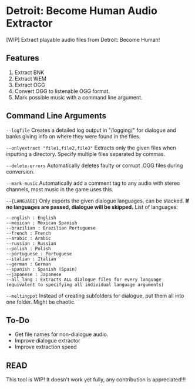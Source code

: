 # Detroit: Become Human Audio Extractor
[WIP] Extract playable audio files from Detroit: Become Human!

## Features
1. Extract BNK
2. Extract WEM
3. Extract OGG
4. Convert OGG to listenable OGG format.
5. Mark possible music with a command line argument.

## Command Line Arguments
`--logfile`
Creates a detailed log output in "/logging/" for dialogue and banks giving info on where they were found in the files.

`--onlyextract "file1,file2,file3"`
Extracts only the given files when inputting a directory. Specify multiple files separated by commas.

`--delete-errors`
Automatically deletes faulty or corrupt .OGG files during conversion.

`--mark-music`
Automatically add a comment tag to any audio with stereo channels, most music in the game uses this.

`--{LANGUAGE}`
Only exports the given dialogue languages, can be stacked. **If no languages are passed, dialogue will be skipped.**
List of languages:

```
--english : English
--mexican : Mexican Spanish
--brazilian : Brazilian Portuguese
--french : French
--arabic : Arabic
--russian : Russian
--polish : Polish
--portuguese : Portuguese
--italian : Italian
--german : German
--spanish : Spanish (Spain)
--japanese : Japanese
--all_lang : Extracts ALL dialogue files for every language (equivalent to specifying all individual language arguments)
```


`--meltingpot`
Instead of creating subfolders for dialogue, put them all into one folder. Might be chaotic.

## To-Do
- Get file names for non-dialogue audio.
- Improve dialogue extractor
- Improve extraction speed
  
## READ
This tool is WIP! It doesn't work yet fully, any contribution is appreciated!!!

